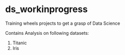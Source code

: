 # ds_workinprogress
Training wheels projects to get a grasp of Data Science

Contains Analysis on following datasets:
1. Titanic
2. Iris
